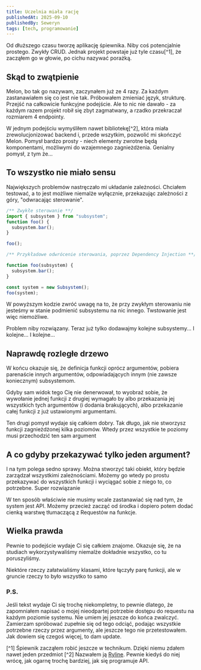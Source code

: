 ```yaml
---
title: Uczelnia miała rację
publishedAt: 2025-09-10
publishedBy: Seweryn
tags: [tech, programowanie]
---
```


Od dłuższego czasu tworzę aplikację śpiewnika. Niby coś potencjalnie prostego.
Zwykły CRUD. Jednak projekt powstaje już tyle czasu[^1], że zacząłem go
w głowie, po cichu nazywać porażką.

## Skąd to zwątpienie

Melon, bo tak go nazywam, zaczynałem już ze 4 razy. Za każdym zastanawiałem się
co jest nie tak. Próbowałem zmieniać język, strukturę. Przejść na całkowicie
funkcyjne podejście. Ale to nic nie dawało - za każdym razem projekt robił się
zbyt zagmatwany, a rzadko przekraczał rozmiarem 4 endpointy.

W jednym podejściu wymyśliłem nawet bibliotekę[^2], która miała zrewolucjonizować backend i, przede wszytkim, pozwolić mi skończyć Melon.
Pomysł bardzo prosty - niech elementy zwrotne będą komponentami, możliwymi
do wzajemnego zagnieżdżenia. Genialny pomysł, z tym że...

## To wszystko nie miało sensu

Największych problemów nastręczało mi układanie zależności. Chciałem testować,
a to jest możliwe niemalże wyłącznie, przekazując zależności z góry,
"odwracając sterowanie".

```ts
/** Zwykłe sterowanie **/
import { subsystem } from "subsystem";
function foo() {
  subsystem.bar();
}

foo();

/** Przykładowe odwrócenie sterowania, poprzez Dependency Injection **/

function foo(subsystem) {
  subsystem.bar();
}

const system = new Subsystem();
foo(system);
```

W powyższym kodzie zwróć uwagę na to, że przy zwykłym sterowaniu nie jesteśmy
w stanie podmienić subsystemu na nic innego. Twstowanie jest więc niemożliwe.

Problem niby rozwiązany. Teraz już tylko dodawajmy kolejne subsystemy...
I kolejne... I kolejne...

## Naprawdę rozległe drzewo

W końcu okazuje się, że definicja funkcji oprócz argumentów, pobiera
parenaście innych argumentów, odpowiadających innym (nie zawsze koniecznym)
subsystemom.

Gdyby sam widok tego Cię nie denerwował, to wyobraź sobie, że wywołanie jednej
funkcji z drugiej wymagało by albo przekazania jej wszystkich tych argumentów
(i dodania brakujących), albo przekazanie całej funkcji z już ustawionymi
argumentami.

Ten drugi pomysł wydaje się całkiem dobry. Tak długo, jak nie stworzysz
funkcji zagnieżdżonej kilka poziomów. Wtedy przez wszystkie te poziomy musi
przechodzić ten sam argument

## A co gdyby przekazywać tylko jeden argument?

I na tym polega sedno sprawy. Można stworzyć taki obiekt, który będzie
zarządzał wszystkimi zależnościami. Możemy go wtedy po prostu przekazywać do wszystkich funkcji i wyciągać sobie z niego to, co potrzebne. Super rozwiązanie

W ten sposób właściwie nie musimy wcale zastanawiać się nad
tym, że system jest API. Możemy przecież zacząć od środka i dopiero potem dodać
cienką warstwę tłumaczącą z Requestów na funkcje.

## Wielka prawda
Pewnie to podejście wydaje Ci się całkiem znajome. Okazuje się, że na studiach
wykorzystywaliśmy niemalże dokładnie wszystko, co tu poruszyliśmy.

Niektóre rzeczy załatwialiśmy klasami, które łączyły parę funkcji, ale w
gruncie rzeczy to było wszystko to samo

### P.S.
Jeśli tekst wydaje Ci się trochę niekompletny, to pewnie dlatego, że
zapomniałem napisać o mojej nieodpartej potrzebie dostępu do requestu na każdym
poziomie systemu. Nie umiem jej jeszcze do końca zwalczyć. Zamierzam spróbować
zupełnie się od tego odciąć, podając wszystkie potrzebne rzeczy przez argumenty,
ale jeszcze tego nie przetestowałem. Jak dowiem się czegoś więcej, to dam update.

[^1] Śpiewnik zacząłem robić jeszcze w technikum. Dzięki niemu zdałem nawet
jeden przedmiot
[^2] Nazwałem ją [Ryline](https://github.com/saviusz/Ryline). Pewnie kiedyś do
niej wrócę, jak ogarnę trochę bardziej, jak się programuje API.

